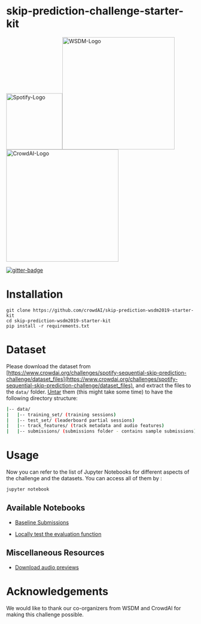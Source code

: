 # skip-prediction-challenge-starter-kit
<img src="https://dnczkxd1gcfu5.cloudfront.net/images/challenges/image_file/50/Spotify_Logo_Green_Coated_copy.png" alt="Spotify-Logo" width="150"/><img src="http://www.wsdm-conference.org/2019/img/logo.png" alt="WSDM-Logo" width="300"/><img src="https://github.com/crowdAI/crowdai/raw/master/app/assets/images/misc/crowdai-logo-smile.svg?sanitize=true" alt="CrowdAI-Logo" width="300"/>

[![gitter-badge](https://badges.gitter.im/crowdAI/crowdai-mapping-challenge.png)](https://gitter.im/crowdAI/spotify-sequential-skip-prediction-challenge)

# Installation
```
git clone https://github.com/crowdAI/skip-prediction-wsdm2019-starter-kit
cd skip-prediction-wsdm2019-starter-kit
pip install -r requirements.txt
```

# Dataset
Please download the dataset from [https://www.crowdai.org/challenges/spotify-sequential-skip-prediction-challenge/dataset_files](https://www.crowdai.org/challenges/spotify-sequential-skip-prediction-challenge/dataset_files), and extract the files to the `data/` folder. [Untar](http://how-to.wikia.com/wiki/How_to_untar_a_tar_file_or_gzip-bz2_tar_file) them (this might take some time) to have the following directory structure:

```bash
|-- data/
|   |-- training_set/ (training sessions)
|   |-- test_set/ (leaderboard partial sessions)
|   |-- track_features/ (track metadata and audio features)
|   |-- submissions/ (submissions folder - contains sample submissions)
```

# Usage
Now you can refer to the list of Jupyter Notebooks for different aspects of the challenge and the datasets.
You can access all of them by :
```bash
jupyter notebook
```
## Available Notebooks
  
* [Baseline Submissions](https://github.com/crowdAI/skip-prediction-challenge-starter-kit/blob/master/baseline_submissions.ipynb)
  
* [Locally test the evaluation function](https://github.com/crowdAI/skip-prediction-challenge-starter-kit/blob/master/local_evaluation.ipynb)   

## Miscellaneous Resources
* [Download audio previews](https://github.com/crowdAI/skip-prediction-challenge-starter-kit/blob/master/preview_downloader.ipynb)

# Acknowledgements  
We would like to thank our co-organizers from WSDM and CrowdAI for making this challenge possible.
